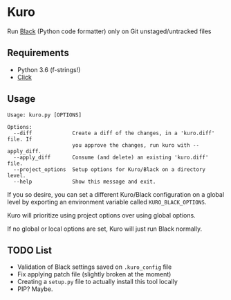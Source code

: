 # Kuro

Run [Black](https://github.com/ambv/black) (Python code formatter) only on Git unstaged/untracked files

## Requirements

* Python 3.6 (f-strings!)
* [Click](https://github.com/pallets/click)

## Usage

```
Usage: kuro.py [OPTIONS]

Options:
  --diff             Create a diff of the changes, in a 'kuro.diff' file. If
                     you approve the changes, run kuro with --apply_diff.
  --apply_diff       Consume (and delete) an existing 'kuro.diff' file.
  --project_options  Setup options for Kuro/Black on a directory level.
  --help             Show this message and exit.

```

If you so desire, you can set a different Kuro/Black configuration on a global level by exporting an environment variable called `KURO_BLACK_OPTIONS`.

Kuro will prioritize using project options over using global options.

If no global or local options are set, Kuro will just run Black normally.

## TODO List

* Validation of Black settings saved on `.kuro_config` file
* Fix applying patch file (slightly broken at the moment)
* Creating a `setup.py` file to actually install this tool locally
* PIP? Maybe.
